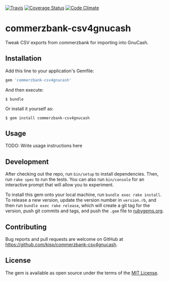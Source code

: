[![Travis](https://img.shields.io/travis/kisp/commerzbank-csv4gnucash.svg?maxAge=2592000)](https://travis-ci.org/kisp/commerzbank-csv4gnucash)
[![Coverage Status](https://coveralls.io/repos/github/kisp/commerzbank-csv4gnucash/badge.svg?branch=master)](https://coveralls.io/github/kisp/commerzbank-csv4gnucash?branch=master)
[![Code Climate](https://codeclimate.com/github/kisp/commerzbank-csv4gnucash.svg)](https://codeclimate.com/github/kisp/commerzbank-csv4gnucash)

# commerzbank-csv4gnucash
Tweak CSV exports from commerzbank for importing into GnuCash.

## Installation

Add this line to your application's Gemfile:

```ruby
gem 'commerzbank-csv4gnucash'
```

And then execute:

    $ bundle

Or install it yourself as:

    $ gem install commerzbank-csv4gnucash

## Usage

TODO: Write usage instructions here

## Development

After checking out the repo, run `bin/setup` to install dependencies. Then, run `rake spec` to run the tests. You can also run `bin/console` for an interactive prompt that will allow you to experiment.

To install this gem onto your local machine, run `bundle exec rake install`. To release a new version, update the version number in `version.rb`, and then run `bundle exec rake release`, which will create a git tag for the version, push git commits and tags, and push the `.gem` file to [rubygems.org](https://rubygems.org).

## Contributing

Bug reports and pull requests are welcome on GitHub at https://github.com/kisp/commerzbank-csv4gnucash.


## License

The gem is available as open source under the terms of the [MIT License](http://opensource.org/licenses/MIT).
